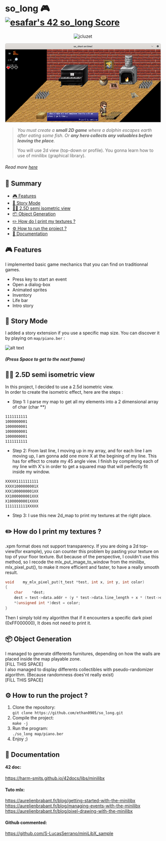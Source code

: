 # so_long 🎮 [![esafar's 42 so_long Score](https://badge42.vercel.app/api/v2/cl6l739qg00490gialxmtgsrk/project/2392663)](https://github.com/JaeSeoKim/badge42)
<p align="center"> <img src="https://komarev.com/ghpvc/?username=ethan0905&label=Profile%20views&color=0e75b6&style=flat" alt="jcluzet" /> </p>

<div align="center">

  <img src="textures/preview_dialogbox.png" alt="logo" width="800" height="auto" />

</div>
  
> *You must create a **small 2D game** where a dolphin escapes earth after eating some fish. Or **any hero collects any valuables before leaving the place**.* 
>
> You will use 2d view (top-down or profile). You gonna learn how to use of minilibx (graphical library). 
  
###### Read more [here](https://cdn.intra.42.fr/pdf/pdf/34601/en.subject.pdf)
  
## 📔 Summary

 - [🎮 Features](#-features)
 - [📜 Story Mode](#-story-mode)
 - [🧑‍💻 2.5D semi isometric view](#-25d-semi-isometric-view)
 - [📦 Object Generation](#-object-generation)
 - [✏️ How do I print my textures ?](#%EF%B8%8F-how-do-i-print-my-textures-)
 - [⚙️ How to run the project ?](#%EF%B8%8F-how-to-run-the-project-)
 - [📄 Documentation](#-documentation)

## 🎮 Features
I implemented basic game mechanics that you can find on traditionnal games.  
* Press key to start an event  
* Open a dialog-box  
* Animated sprites
* Inventory
* Life bar
* Intro story

## 📜 Story Mode
I added a story extension if you use a specific map size. You can discover it by playing on `map/piano.ber` :
  
![alt text](https://github.com/ethan0905/so_long-new-version/blob/master/textures/preview_story.png?raw=true)
##### (Press Space to get to the next frame)
  
## 🧑‍💻 2.5D semi isometric view
In this project, I decided to use a 2.5d isometric view.  
In order to create the isometric effect, here are the steps :
* Step 1: I parse my map to get all my elements into a 2 dimensional array of char (char **)  
````shell
1111111111
1000000001
1000000001
1000000001
1000000001
1111111111
````
* Step 2: From last line, I moving up in my array, and for each line I am moving up, I am gonna add one more X at the begining of my line. This has for effect to create my 45 angle view. I finish by completing each of my line with X's in order to get a squared map that will perfectly fit inside my window.
````shell
XXXXX1111111111
XXXX1000000001X
XXX1000000001XX
XX1000000001XXX
X1000000001XXXX
1111111111XXXXX
````
* Step 3: I use this new 2d_map to print my textures at the right place.

## ✏️ How do I print my textures ?
.xpm format does not support transparency. If you are doing a 2d top-view(for example), you can counter this problem by pasting your texture on top of your floor texture. But because of the perspective, I couldn't use this method, so I recode the mlx_put_image_to_window from the minilibx, mlx_pixel_put(), to make it more efficient and faster, to have a really smooth result.
````c
void	my_mlx_pixel_put(t_test *test, int x, int y, int color)
{
	char	*dest;
	dest = test->data.addr + (y * test->data.line_length + x * (test->data.bits_per_pixel / 8));
	*(unsigned int *)dest = color;
}
````
Then I simply told my algorithm that if it encounters a specific dark pixel (0xFF000000), It does not need to print it.  

## 📦 Object Generation

I managed to generate differents furnitures, depending on how the walls are placed inside the map playable zone.  
[FILL THIS SPACE]  
I also managed to display differents collectibles with pseudo-randomizer algorithm. (Because randomness does'nt really exist)  
[FILL THIS SPACE]  

## ⚙️ How to run the project ?

1. Clone the repository:  
`git clone https://github.com/ethan0905/so_long.git`  
2. Compile the project:  
`make -j`  
3. Run the program:  
`./so_long map/piano.ber`  
4. Enjoy ;)  

## 📄 Documentation
#### 42 doc:
  https://harm-smits.github.io/42docs/libs/minilibx  
#### Tuto mlx:
  https://aurelienbrabant.fr/blog/getting-started-with-the-minilibx  
  https://aurelienbrabant.fr/blog/managing-events-with-the-minilibx  
  https://aurelienbrabant.fr/blog/pixel-drawing-with-the-minilibx  
#### Github commented:
  https://github.com/S-LucasSerrano/miniLibX_sample
